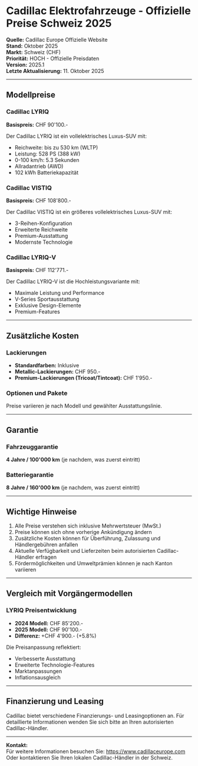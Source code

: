 # Cadillac Elektrofahrzeuge - Offizielle Preise Schweiz 2025

**Quelle:** Cadillac Europe Offizielle Website  
**Stand:** Oktober 2025  
**Markt:** Schweiz (CHF)  
**Priorität:** HOCH - Offizielle Preisdaten  
**Version:** 2025.1  
**Letzte Aktualisierung:** 11. Oktober 2025

---

## Modellpreise

### Cadillac LYRIQ
**Basispreis:** CHF 90'100.-

Der Cadillac LYRIQ ist ein vollelektrisches Luxus-SUV mit:
- Reichweite: bis zu 530 km (WLTP)
- Leistung: 528 PS (388 kW)
- 0-100 km/h: 5.3 Sekunden
- Allradantrieb (AWD)
- 102 kWh Batteriekapazität

### Cadillac VISTIQ
**Basispreis:** CHF 108'800.-

Der Cadillac VISTIQ ist ein größeres vollelektrisches Luxus-SUV mit:
- 3-Reihen-Konfiguration
- Erweiterte Reichweite
- Premium-Ausstattung
- Modernste Technologie

### Cadillac LYRIQ-V
**Basispreis:** CHF 112'771.-

Der Cadillac LYRIQ-V ist die Hochleistungsvariante mit:
- Maximale Leistung und Performance
- V-Series Sportausstattung
- Exklusive Design-Elemente
- Premium-Features

---

## Zusätzliche Kosten

### Lackierungen
- **Standardfarben:** Inklusive
- **Metallic-Lackierungen:** CHF 950.-
- **Premium-Lackierungen (Tricoat/Tintcoat):** CHF 1'950.-

### Optionen und Pakete
Preise variieren je nach Modell und gewählter Ausstattungslinie.

---

## Garantie

### Fahrzeuggarantie
**4 Jahre / 100'000 km** (je nachdem, was zuerst eintritt)

### Batteriegarantie
**8 Jahre / 160'000 km** (je nachdem, was zuerst eintritt)

---

## Wichtige Hinweise

1. Alle Preise verstehen sich inklusive Mehrwertsteuer (MwSt.)
2. Preise können sich ohne vorherige Ankündigung ändern
3. Zusätzliche Kosten können für Überführung, Zulassung und Händlergebühren anfallen
4. Aktuelle Verfügbarkeit und Lieferzeiten beim autorisierten Cadillac-Händler erfragen
5. Fördermöglichkeiten und Umweltprämien können je nach Kanton variieren

---

## Vergleich mit Vorgängermodellen

### LYRIQ Preisentwicklung
- **2024 Modell:** CHF 85'200.-
- **2025 Modell:** CHF 90'100.-
- **Differenz:** +CHF 4'900.- (+5.8%)

Die Preisanpassung reflektiert:
- Verbesserte Ausstattung
- Erweiterte Technologie-Features
- Marktanpassungen
- Inflationsausgleich

---

## Finanzierung und Leasing

Cadillac bietet verschiedene Finanzierungs- und Leasingoptionen an. Für detaillierte Informationen wenden Sie sich bitte an Ihren autorisierten Cadillac-Händler.

---

**Kontakt:**  
Für weitere Informationen besuchen Sie: https://www.cadillaceurope.com  
Oder kontaktieren Sie Ihren lokalen Cadillac-Händler in der Schweiz.

